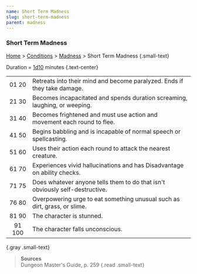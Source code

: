```yaml
---
name: Short Term Madness
slug: short-term-madness
parent: madness
---
```

### Short Term Madness
 [Home](dm-operations-center) > [Conditions](conditions) > [Madness](madness)  > Short Term Madness {.small-text}

Duration = [1d10](/roll/1d10) minutes {.text-center}

|||
|:-----:|---|
| 01 20 | Retreats into their mind and become paralyzed. Ends if they take damage. |
| 21 30 | Becomes incapacitated and spends duration screaming, laughing, or weeping. |
| 31 40 | Becomes frightened and must use action and movement each round to flee. |
| 41 50 | Begins babbling and is incapable of normal speech or spellcasting.|
| 51 60 | Uses their action each round to attack the nearest creature. |
| 61 70 | Experiences vivid hallucinations and has Disadvantage on ability checks. |
| 71 75 | Does whatever anyone tells them to do that isn't obviously self-destructive. |
| 76 80 | Overpowering urge to eat something unusual such as dirt, grass, or slime. |
| 81 90 | The character is stunned. |
| 91 100 | The character falls unconscious. |
{.gray .small-text}

> **Sources** <br/>
> Dungeon Master's Guide, p. 259
{.read .small-text}



